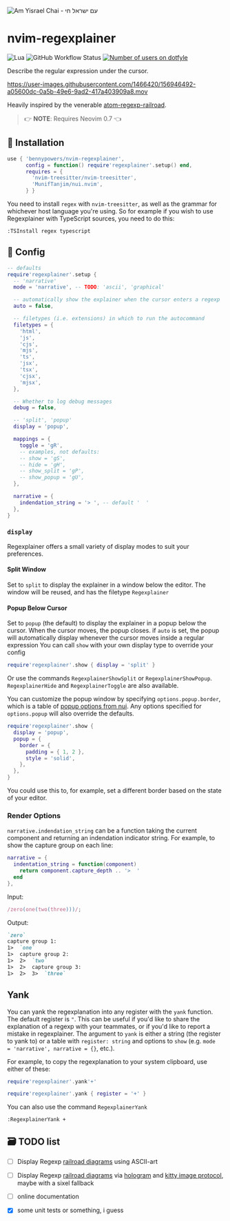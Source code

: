![Am Yisrael Chai - עם ישראל חי](https://bennypowers.dev/assets/flag.am.yisrael.chai.png)

# nvim-regexplainer

![Lua][made-with-lua]
![GitHub Workflow Status][build-status]
[![Number of users on dotfyle][dotfyle-badge]][dotfyle]

Describe the regular expression under the cursor.

https://user-images.githubusercontent.com/1466420/156946492-a05600dc-0a5b-49e6-9ad2-417a403909a8.mov

Heavily inspired by the venerable [atom-regexp-railroad][atom-regexp-railroad].

> 👉 **NOTE**: Requires Neovim 0.7 👈

## 🚚 Installation

```lua
use { 'bennypowers/nvim-regexplainer',
      config = function() require'regexplainer'.setup() end,
      requires = {
        'nvim-treesitter/nvim-treesitter',
        'MunifTanjim/nui.nvim',
      } }
```

You need to install `regex` with `nvim-treesitter`, as well as the grammar for 
whichever host language you're using. So for example if you wish to use 
Regexplainer with TypeScript sources, you need to do this:

```vimscript
:TSInstall regex typescript
```

## 🤔 Config

```lua
-- defaults
require'regexplainer'.setup {
  -- 'narrative'
  mode = 'narrative', -- TODO: 'ascii', 'graphical'

  -- automatically show the explainer when the cursor enters a regexp
  auto = false,

  -- filetypes (i.e. extensions) in which to run the autocommand
  filetypes = {
    'html',
    'js',
    'cjs',
    'mjs',
    'ts',
    'jsx',
    'tsx',
    'cjsx',
    'mjsx',
  },

  -- Whether to log debug messages
  debug = false,

  -- 'split', 'popup'
  display = 'popup',

  mappings = {
    toggle = 'gR',
    -- examples, not defaults:
    -- show = 'gS',
    -- hide = 'gH',
    -- show_split = 'gP',
    -- show_popup = 'gU',
  },

  narrative = {
    indendation_string = '> ', -- default '  '
  },
}
```

### `display`

Regexplainer offers a small variety of display modes to suit your preferences.

#### Split Window

Set to `split` to display the explainer in a window below the editor.
The window will be reused, and has the filetype `Regexplainer`

#### Popup Below Cursor

Set to `popup` (the default) to display the explainer in a popup below the 
cursor. When the cursor moves, the popup closes. if `auto` is set, the popup 
will automatically display whenever the cursor moves inside a regular expression
You can call `show` with your own display type to override your config

```lua
require'regexplainer'.show { display = 'split' }
```

Or use the commands `RegexplainerShowSplit` or `RegexplainerShowPopup`. 
`RegexplainerHide` and `RegexplainerToggle` are also available.

You can customize the popup window by specifying `options.popup.border`,
which is a table of [popup options from nui][popup-options].
Any options specified for `options.popup` will also override the defaults.

```lua
require'regexplainer'.show {
  display = 'popup',
  popup = {
    border = {
      padding = { 1, 2 },
      style = 'solid',
    },
  },
}
```

You could use this to, for example, set a different border based on the state of 
your editor.

### Render Options

`narrative.indendation_string` can be a function taking the current component and 
returning an indendation indicator string. For example, to show the capture group on each line:

```lua
narrative = {
  indentation_string = function(component)
    return component.capture_depth .. '>  '
  end
},
```

Input:

```javascript
/zero(one(two(three)))/;
```

Output: 

```markdown
`zero`
capture group 1:
1>  `one`
1>  capture group 2:
1>  2>  `two`
1>  2>  capture group 3:
1>  2>  3>  `three`
```

## Yank
You can yank the regexplanation into any register with the `yank` function. The 
default register is `"`. This can be useful if you'd like to share the 
explanation of a regexp with your teammates, or if you'd like to report a 
mistake in regexplainer. The argument to `yank` is either a string (the register 
to yank to) or a table with `register: string` and options to `show` (e.g. `mode 
= 'narrative', narrative = {}`, etc.).

For example, to copy the regexplanation to your system clipboard, use either of 
these:

```lua
require'regexplainer'.yank'+'
```

```lua
require'regexplainer'.yank { register = '+' }
```

You can also use the command `RegexplainerYank`

```vim
:RegexplainerYank +
```

## 🗃️  TODO list
- [ ] Display Regexp [railroad diagrams][railroad-diagrams] using ASCII-art
- [ ] Display Regexp [railroad diagrams][railroad-diagrams] via 
  [hologram][hologram] and [kitty image protocol][kitty], maybe with a sixel 
  fallback
- [ ] online documentation
- [x] some unit tests or something, i guess


[made-with-lua]: https://img.shields.io/badge/Made%20with%20Lua-blueviolet.svg?style=for-the-badge&logo=lua
[build-status]: https://img.shields.io/github/actions/workflow/status/bennypowers/nvim-regexplainer/main.yml?branch=main&label=tests&style=for-the-badge
[atom-regexp-railroad]: https://github.com/klorenz/atom-regex-railroad-diagrams/
[popup-options]: https://github.com/MunifTanjim/nui.nvim/tree/main/lua/nui/popup#border
[railroad-diagrams]: https://github.com/tabatkins/railroad-diagrams/
[hologram]: https://github.com/edluffy/hologram.nvim
[kitty]: https://sw.kovidgoyal.net/kitty/graphics-protocol/
[dotfyle]: https://dotfyle.com/plugins/bennypowers/nvim-regexplainer
[dotfyle-badge]: https://dotfyle.com/plugins/bennypowers/nvim-regexplainer/shield?style=for-the-badge
